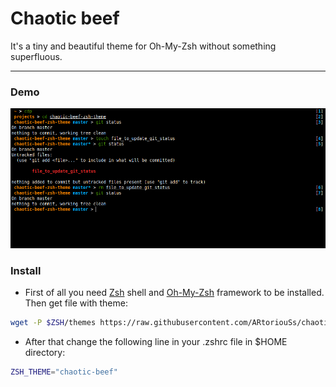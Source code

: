 # Chaotic beef

It's a tiny and beautiful theme for Oh-My-Zsh without something superfluous.

---------------
### Demo

![Demo picture](https://github.com/ARtoriouSs/chaotic-beef-zsh-theme/blob/master/demo.png "Demo")

### Install

* First of all you need [Zsh](http://www.zsh.org "Zsh website") shell and [Oh-My-Zsh](https://ohmyz.sh/ "Oh-My-Zsh website") framework to be installed. Then get file with theme:

```bash
wget -P $ZSH/themes https://raw.githubusercontent.com/ARtoriouSs/chaotic-beef-zsh-theme/master/chaotic-beef.zsh-theme
```

* After that change the following line in your .zshrc file in $HOME directory:

```bash
ZSH_THEME="chaotic-beef"
```
